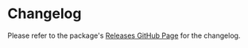 # Changelog

Please refer to the package's [Releases GitHub Page](https://github.com/realitycollective/com.realitytoolkit.pico/releases) for the changelog.